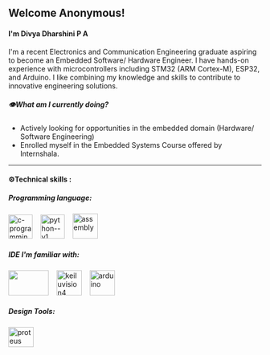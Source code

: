 ## Welcome Anonymous!
#### I'm Divya Dharshini P A 
I'm a recent Electronics and Communication Engineering graduate aspiring to become an Embedded Software/ Hardware Engineer. I have hands-on experience with microcontrollers including STM32 (ARM Cortex-M), ESP32, and Arduino. 
I like combining my knowledge and skills to contribute to innovative engineering solutions.

##### 👁️What am I currently doing?
- Actively looking for opportunities in the embedded domain (Hardware/ Software Engineering)
- Enrolled myself in the Embedded Systems Course offered by Internshala.

---

#### ⚙️Technical skills :
##### Programming language:
<img width="48" height="48" src="https://img.icons8.com/color/48/c-programming.png" alt="c-programming"/>&nbsp;&nbsp;&nbsp;&nbsp;<img width="48" height="48" src="https://img.icons8.com/color/48/python--v1.png" alt="python--v1"/>&nbsp;&nbsp;&nbsp;&nbsp;<img width="50" height="50" src="https://img.icons8.com/color/50/assembly.png" alt="assembly"/> 
##### IDE I'm familiar with:
<img Width="80" height= "50" src= "https://repository-images.githubusercontent.com/187005638/4d8c0b80-7bed-11e9-9338-fb7021245dd1" alt="" />&nbsp;&nbsp;&nbsp;&nbsp;<img Width="50" height= "50" src="https://img3.downza.cn/download/202109/165031-6152d757b256f.jpg" alt="keiluvision4"/>&nbsp;&nbsp;&nbsp;&nbsp;<img width="50" height="50" src="https://img.icons8.com/color/50/arduino.png" alt="arduino"/> 


##### Design Tools:
<img Width="50" height= "40" src= "https://upload.wikimedia.org/wikipedia/en/5/5a/Proteus_Design_Suite_Atom_Logo.png" alt="proteus"/>
